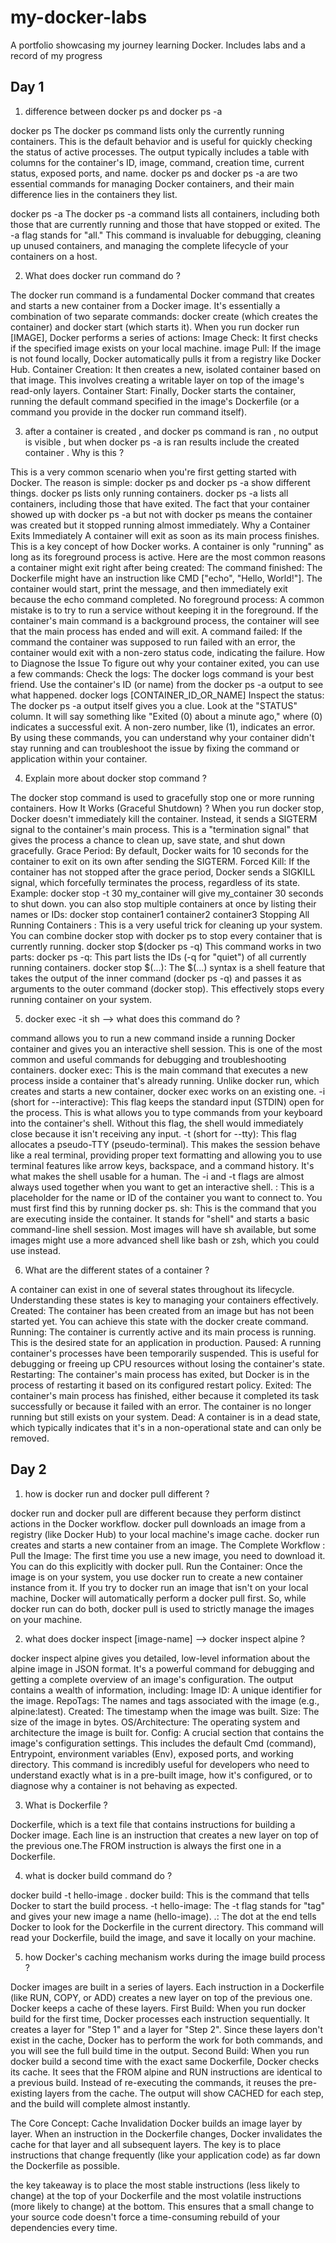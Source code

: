 # my-docker-labs
A portfolio showcasing my journey learning Docker. Includes labs and a record of my progress


## Day 1 

1. difference between docker ps and docker ps -a

docker ps
The docker ps command lists only the currently running containers. This is the default behavior and is useful for quickly checking the status of active processes. The output typically includes a table with columns for the container's ID, image, command, creation time, current status, exposed ports, and name.
docker ps and docker ps -a are two essential commands for managing Docker containers, and their main difference lies in the containers they list.

docker ps -a
The docker ps -a command lists all containers, including both those that are currently running and those that have stopped or exited. The -a flag stands for "all." This command is invaluable for debugging, cleaning up unused containers, and managing the complete lifecycle of your containers on a host.

2. What does docker run command do ?

The docker run command is a fundamental Docker command that creates and starts a new container from a Docker image. It's essentially a combination of two separate commands: docker create (which creates the container) and docker start (which starts it).
When you run docker run [IMAGE], Docker performs a series of actions:
Image Check: It first checks if the specified image exists on your local machine.
image Pull: If the image is not found locally, Docker automatically pulls it from a registry like Docker Hub.
Container Creation: It then creates a new, isolated container based on that image. This involves creating a writable layer on top of the image's read-only layers.
Container Start: Finally, Docker starts the container, running the default command specified in the image's Dockerfile (or a command you provide in the docker run command itself).

3. after a container is created , and docker ps command is ran , no output is visible , but when docker ps -a is ran results include the created container . Why is this ?

This is a very common scenario when you're first getting started with Docker. The reason is simple: docker ps and docker ps -a show different things.
docker ps lists only running containers.
docker ps -a lists all containers, including those that have exited.
The fact that your container showed up with docker ps -a but not with docker ps means the container was created but it stopped running almost immediately.
Why a Container Exits Immediately
A container will exit as soon as its main process finishes. This is a key concept of how Docker works. A container is only "running" as long as its foreground process is active.
Here are the most common reasons a container might exit right after being created:
The command finished: The Dockerfile might have an instruction like CMD ["echo", "Hello, World!"]. The container would start, print the message, and then immediately exit because the echo command completed.
No foreground process: A common mistake is to try to run a service without keeping it in the foreground. If the container's main command is a background process, the container will see that the main process has ended and will exit.
A command failed: If the command the container was supposed to run failed with an error, the container would exit with a non-zero status code, indicating the failure.
How to Diagnose the Issue
To figure out why your container exited, you can use a few commands:
Check the logs: The docker logs command is your best friend. Use the container's ID (or name) from the docker ps -a output to see what happened.
docker logs [CONTAINER_ID_OR_NAME]
Inspect the status: The docker ps -a output itself gives you a clue. Look at the "STATUS" column. It will say something like "Exited (0) about a minute ago," where (0) indicates a successful exit. A non-zero number, like (1), indicates an error.
By using these commands, you can understand why your container didn't stay running and can troubleshoot the issue by fixing the command or application within your container.

4. Explain more about docker stop command ?

The docker stop command is used to gracefully stop one or more running containers. 
How It Works (Graceful Shutdown) ?
When you run docker stop, Docker doesn't immediately kill the container. Instead, it sends a SIGTERM signal to the container's main process. This is a "termination signal" that gives the process a chance to clean up, save state, and shut down gracefully.
Grace Period: By default, Docker waits for 10 seconds for the container to exit on its own after sending the SIGTERM.
Forced Kill: If the container has not stopped after the grace period, Docker sends a SIGKILL signal, which forcefully terminates the process, regardless of its state.
Example: docker stop -t 30 my_container will give my_container 30 seconds to shut down.
you can also stop multiple containers at once by listing their names or IDs:
docker stop container1 container2 container3
Stopping All Running Containers : 
This is a very useful trick for cleaning up your system. You can combine docker stop with docker ps to stop every container that is currently running.
docker stop $(docker ps -q)
This command works in two parts:
docker ps -q: This part lists the IDs (-q for "quiet") of all currently running containers.
docker stop $(...): The $(...) syntax is a shell feature that takes the output of the inner command (docker ps -q) and passes it as arguments to the outer command (docker stop). This effectively stops every running container on your system.

5. docker exec -it <container> sh --> what does this command do ?

command allows you to run a new command inside a running Docker container and gives you an interactive shell session. This is one of the most common and useful commands for debugging and troubleshooting containers.
docker exec: This is the main command that executes a new process inside a container that's already running. Unlike docker run, which creates and starts a new container, docker exec works on an existing one.
-i (short for --interactive): This flag keeps the standard input (STDIN) open for the process. This is what allows you to type commands from your keyboard into the container's shell. Without this flag, the shell would immediately close because it isn't receiving any input.
-t (short for --tty): This flag allocates a pseudo-TTY (pseudo-terminal). This makes the session behave like a real terminal, providing proper text formatting and allowing you to use terminal features like arrow keys, backspace, and a command history. It's what makes the shell usable for a human. The -i and -t flags are almost always used together when you want to get an interactive shell.
<container>: This is a placeholder for the name or ID of the container you want to connect to. You must first find this by running docker ps.
sh: This is the command that you are executing inside the container. It stands for "shell" and starts a basic command-line shell session. Most images will have sh available, but some images might use a more advanced shell like bash or zsh, which you could use instead.

6. What are the different states of a container ?

A container can exist in one of several states throughout its lifecycle. Understanding these states is key to managing your containers effectively.
Created: The container has been created from an image but has not been started yet. You can achieve this state with the docker create command.
Running: The container is currently active and its main process is running. This is the desired state for an application in production.
Paused: A running container's processes have been temporarily suspended. This is useful for debugging or freeing up CPU resources without losing the container's state.
Restarting: The container's main process has exited, but Docker is in the process of restarting it based on its configured restart policy.
Exited: The container's main process has finished, either because it completed its task successfully or because it failed with an error. The container is no longer running but still exists on your system.
Dead: A container is in a dead state, which typically indicates that it's in a non-operational state and can only be removed.

## Day 2

1. how is docker run and docker pull different ?

docker run and docker pull are different because they perform distinct actions in the Docker workflow.
docker pull downloads an image from a registry (like Docker Hub) to your local machine's image cache.
docker run creates and starts a new container from an image.
The Complete Workflow : 
Pull the Image: The first time you use a new image, you need to download it. You can do this explicitly with docker pull.
Run the Container: Once the image is on your system, you use docker run to create a new container instance from it.
If you try to docker run an image that isn't on your local machine, Docker will automatically perform a docker pull first. So, while docker run can do both, docker pull is used to strictly manage the images on your machine.

2. what does docker inspect [image-name] --> docker inspect alpine ?

docker inspect alpine gives you detailed, low-level information about the alpine image in JSON format. It's a powerful command for debugging and getting a complete overview of an image's configuration.
The output contains a wealth of information, including:
Image ID: A unique identifier for the image.
RepoTags: The names and tags associated with the image (e.g., alpine:latest).
Created: The timestamp when the image was built.
Size: The size of the image in bytes.
OS/Architecture: The operating system and architecture the image is built for.
Config: A crucial section that contains the image's configuration settings. This includes the default Cmd (command), Entrypoint, environment variables (Env), exposed ports, and working directory.
This command is incredibly useful for developers who need to understand exactly what is in a pre-built image, how it's configured, or to diagnose why a container is not behaving as expected.

3. What is Dockerfile ?

Dockerfile, which is a text file that contains instructions for building a Docker image. Each line is an instruction that creates a new layer on top of the previous one.The FROM instruction is always the first one in a Dockerfile. 

4. what is docker build command do ?

docker build -t hello-image .
docker build: This is the command that tells Docker to start the build process.
-t hello-image: The -t flag stands for "tag" and gives your new image a name (hello-image).
.: The dot at the end tells Docker to look for the Dockerfile in the current directory.
This command will read your Dockerfile, build the image, and save it locally on your machine.

5. how Docker's caching mechanism works during the image build process ?

Docker images are built in a series of layers. Each instruction in a Dockerfile (like RUN, COPY, or ADD) creates a new layer on top of the previous one. Docker keeps a cache of these layers.
First Build: When you run docker build for the first time, Docker processes each instruction sequentially. It creates a layer for "Step 1" and a layer for "Step 2". Since these layers don't exist in the cache, Docker has to perform the work for both commands, and you will see the full build time in the output. 
Second Build: When you run docker build a second time with the exact same Dockerfile, Docker checks its cache. It sees that the FROM alpine and RUN instructions are identical to a previous build. Instead of re-executing the commands, it reuses the pre-existing layers from the cache. The output will show CACHED for each step, and the build will complete almost instantly.

The Core Concept: Cache Invalidation
Docker builds an image layer by layer. When an instruction in the Dockerfile changes, Docker invalidates the cache for that layer and all subsequent layers. The key is to place instructions that change frequently (like your application code) as far down the Dockerfile as possible.

the key takeaway is to place the most stable instructions (less likely to change) at the top of your Dockerfile and the most volatile instructions (more likely to change) at the bottom. This ensures that a small change to your source code doesn't force a time-consuming rebuild of your dependencies every time.

